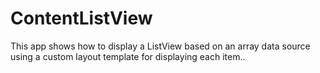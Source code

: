 # ContentListView
This app shows how to display a ListView based on an array data source using a custom layout template for displaying each item..
